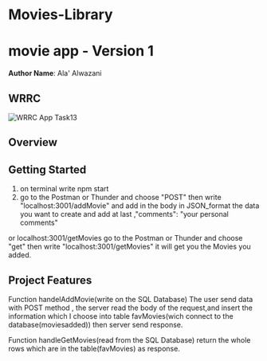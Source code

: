 # Movies-Library

# movie app - Version 1

**Author Name**: Ala' Alwazani

## WRRC
![WRRC App Task13](./images/Task13..PNG)
## Overview

## Getting Started
<!-- What are the steps that a user must take in order to build this app on their own machine and get it running? -->
1. on terminal write npm start
2. go to the Postman or Thunder and choose "POST" then write "localhost:3001/addMovie" and add in the body in JSON_format the data you want to create and add at last 
,"comments": "your personal comments"

or localhost:3001/getMovies
go to the Postman or Thunder and choose "get" then write "localhost:3001/getMovies" it will get you the Movies you added.

## Project Features
<!-- What are the features included in you app -->
Function handelAddMovie(write on the SQL Database)
The user send data with POST method , the server read the body of the request,and insert the information which I choose into table favMovies(wich connect to the database(moviesadded)) then server send response.

Function handleGetMovies(read from the SQL Database)
return the whole rows which are in the table(favMovies) as response. 